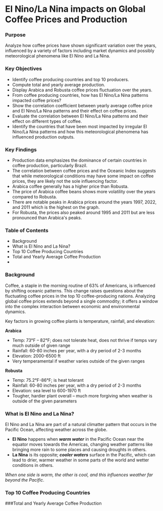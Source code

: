 # El Nino/La Nina impacts on Global Coffee Prices and Production
### Purpose
Analyze how coffee prices have shown significant variation over the years, influenced by a variety of factors including market dynamics and possibly meteorological phenomena like El Nino and La Nina.  ​
### Key Objectives
* Identify coffee producing countries and top 10 producers.
* Compute total and yearly average production.
* Display Arabica and Robusta coffee prices fluctuation over the years.
* From coffee producing countries, how has El Nino/La Nina patterns impacted coffee prices?
* Show the correlation coefficient between yearly average coffee price and El Nino/La Nina patterns and their effect on coffee prices.
* Evaluate the correlation between El Nino/La Nina patterns and their effect on different types of coffee.
* Identify the countries that have been most impacted by irregular El Nino/La Nina patterns and how this meteorological phenomena has influenced production outputs.
### Key Findings
* Production data emphasizes the dominance of certain countries in coffee production, particularly Brazil.
* The correlation between coffee prices and the Oceanic Index suggests that while meteorological conditions may have some impact on coffee prices, they are likely not the sole influencing factor.
* Arabica coffee generally has a higher price than Robusta.
* The price of Arabica coffee beans shows more volatility over the years compared to Robusta.
* There are notable peaks in Arabica prices around the years 1997, 2022, and 2011 which is the highest on the graph.
* For Robusta, the prices also peaked around 1995 and 2011 but are less pronounced than Arabica's peaks.
### Table of Contents
* Background
* What is El Nino and La Nina?
* Top 10 Coffee Producing Countries
* Total and Yearly Average Coffee Production
* 
### Background
Coffee, a staple in the morning routine of 63% of Americans, is influenced by shifting oceanic patterns. This change raises questions about the fluctuating coffee prices in the top 10 coffee-producing nations. Analyzing global coffee prices extends beyond a single commodity; it offers a window into the complex interaction between economic and environmental dynamics. 

Key factors in growing coffee plants is temperature, rainfall, and elevation:

**Arabica**
* Temp: 73°F – 82°F; does not tolerate heat, does not thrive if temps vary much outside of given range 
* Rainfall: 60-80 inches per year, with a dry period of 2-3 months
* Elevation: 2000-6500 ft
* Very temperamental if weather varies outside of the given ranges

**Robusta**
* Temp: 75.2°F-86°F; is heat tolerant
* Rainfall: 60-80 inches per year, with a dry period of 2-3 months
* Elevation: sea level to 600-1970 ft
* Tougher, hardier plant overall – much more forgiving when weather is outside of the given parameters
### What is El Nino and La Nina?
El Nino and La Nina are part of a natural climatter pattern that occurs in the Pacific Ocean, affecting weather across the globe. 
* **El Nino** happens when **_warm water_** in the Pacific Ocean near the equator moves towards the Americas, changing weather patterns like bringing more rain to some places and causing droughts in others.
* **La Nina** is its opposite; **_cooler waters_** surface in the Pacific, which can lead to drier, warmer weather in some parts of the world and wetter conditions in others.

_When one side is warm, the other is cool, and this influences weather far beyond the Pacific_.
### Top 10 Coffee Producing Countries

###Total and Yearly Average Coffee Production
